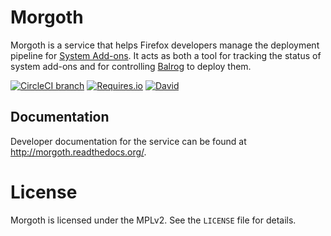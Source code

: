 # Morgoth

Morgoth is a service that helps Firefox developers manage the deployment
pipeline for [System Add-ons][]. It acts as both a tool for tracking the status
of system add-ons and for controlling [Balrog][] to deploy them.

[![CircleCI branch](https://img.shields.io/circleci/project/mozilla/morgoth.svg?maxAge=2592000)](https://circleci.com/gh/mozilla/morgoth/tree/master)
[![Requires.io](https://img.shields.io/requires/github/mozilla/morgoth.svg?maxAge=2592000&label=PyPI)](https://requires.io/github/mozilla/morgoth/requirements/?branch=master)
[![David](https://img.shields.io/david/mozilla/morgoth.svg?maxAge=2592000&label=NPM)](https://david-dm.org/mozilla/morgoth)

[System Add-ons]: https://wiki.mozilla.org/Firefox/Go_Faster
[Balrog]: https://wiki.mozilla.org/Balrog

## Documentation

Developer documentation for the service can be found at
http://morgoth.readthedocs.org/.

# License

Morgoth is licensed under the MPLv2. See the `LICENSE` file for details.
